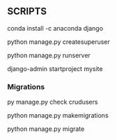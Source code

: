 ## SCRIPTS

conda install -c anaconda django

python manage.py createsuperuser

python manage.py runserver 

django-admin startproject mysite  

### Migrations

py manage.py check crudusers   

python manage.py makemigrations

python manage.py migrate
